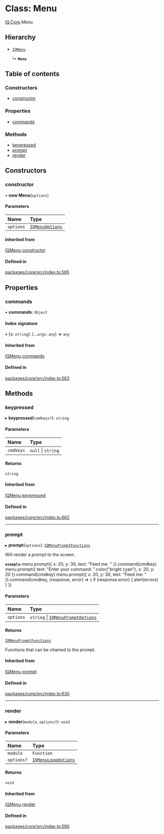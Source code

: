 # Class: Menu

[IQ](../modules/Core.IQ.md).[Core](../modules/Core.IQ.Core.md).Menu

## Hierarchy

- [`IQMenu`](Core.IQMenu.md)

  ↳ **`Menu`**

## Table of contents

### Constructors

- [constructor](Core.IQ.Core.Menu.md#constructor)

### Properties

- [commands](Core.IQ.Core.Menu.md#commands)

### Methods

- [keypressed](Core.IQ.Core.Menu.md#keypressed)
- [prompt](Core.IQ.Core.Menu.md#prompt)
- [render](Core.IQ.Core.Menu.md#render)

## Constructors

### constructor

• **new Menu**(`options`)

#### Parameters

| Name | Type |
| :------ | :------ |
| `options` | [`IQMenuOptions`](../interfaces/Core.IQMenuOptions.md) |

#### Inherited from

[IQMenu](Core.IQMenu.md).[constructor](Core.IQMenu.md#constructor)

#### Defined in

[packages/core/src/index.ts:585](https://github.com/iniquitybbs/iniquity/blob/976716f/packages/core/src/index.ts#L585)

## Properties

### commands

• **commands**: `Object`

#### Index signature

▪ [s: `string`]: (...`args`: `any`) => `any`

#### Inherited from

[IQMenu](Core.IQMenu.md).[commands](Core.IQMenu.md#commands)

#### Defined in

[packages/core/src/index.ts:583](https://github.com/iniquitybbs/iniquity/blob/976716f/packages/core/src/index.ts#L583)

## Methods

### keypressed

▸ **keypressed**(`cmdkeys?`): `string`

#### Parameters

| Name | Type |
| :------ | :------ |
| `cmdkeys` | ``null`` \| `string` |

#### Returns

`string`

#### Inherited from

[IQMenu](Core.IQMenu.md).[keypressed](Core.IQMenu.md#keypressed)

#### Defined in

[packages/core/src/index.ts:662](https://github.com/iniquitybbs/iniquity/blob/976716f/packages/core/src/index.ts#L662)

___

### prompt

▸ **prompt**(`options`): [`IQMenuPromptFunctions`](../interfaces/Core.IQMenuPromptFunctions.md)

Will render a prompt to the screen.

**`example`**
menu.prompt({ x: 20, y: 30, text: "Feed me: " }).command(cmdkey)
menu.prompt({ text: "Enter your command: ".color("bright cyan"), x: 20, y: 20 }).command(cmdkey)
menu.prompt({ x: 20, y: 30, text: "Feed me: " }).command(cmdkey, (response, error) => {
     if (response.error) {
         alert(errors)
     }
 })

#### Parameters

| Name | Type |
| :------ | :------ |
| `options` | `string` \| [`IQMenuPromptOptions`](../interfaces/Core.IQMenuPromptOptions.md) |

#### Returns

[`IQMenuPromptFunctions`](../interfaces/Core.IQMenuPromptFunctions.md)

Functions that can be chained to the prompt.

#### Inherited from

[IQMenu](Core.IQMenu.md).[prompt](Core.IQMenu.md#prompt)

#### Defined in

[packages/core/src/index.ts:630](https://github.com/iniquitybbs/iniquity/blob/976716f/packages/core/src/index.ts#L630)

___

### render

▸ **render**(`module`, `options?`): `void`

#### Parameters

| Name | Type |
| :------ | :------ |
| `module` | `Function` |
| `options?` | [`IQMenuLoopOptions`](../interfaces/Core.IQMenuLoopOptions.md) |

#### Returns

`void`

#### Inherited from

[IQMenu](Core.IQMenu.md).[render](Core.IQMenu.md#render)

#### Defined in

[packages/core/src/index.ts:590](https://github.com/iniquitybbs/iniquity/blob/976716f/packages/core/src/index.ts#L590)
